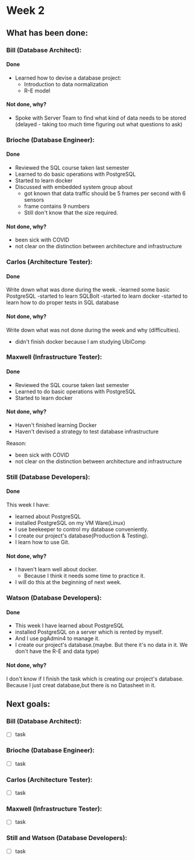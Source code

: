 # Week 2

## What has been done:

### Bill (Database Architect):

#### Done
- Learned how to devise a database project:
  - Introduction to data normalization
  - R-E model

#### Not done, why?
- Spoke with Server Team to find what kind of data needs to be stored (delayed - taking too much time figuring out what questions to ask)


### Brioche (Database Engineer):

#### Done
- Reviewed the SQL course taken last semester
- Learned to do basic operations with PostgreSQL
- Started to learn docker
- Discussed with embedded system group about  
  - got known that data traffic should be 5 frames per second with 6 sensors
  - frame contains 9 numbers
  - Still don't know that the size required.

#### Not done, why?
- been sick with COVID
- not clear on the distinction between architecture and infrastructure

### Carlos (Architecture Tester):

#### Done
Write down what was done during the week.
-learned some basic PostgreSQL
-started to learn SQLBolt
-started to learn docker
-started to learn how to do proper tests in SQL database

#### Not done, why?
Write down what was not done during the week and why (difficulties).
- didn't finish docker because I am studying UbiComp 


### Maxwell (Infrastructure Tester):

#### Done
- Reviewed the SQL course taken last semester
- Learned to do basic operations with PostgreSQL
- Started to learn docker

#### Not done, why?
- Haven't finished learning Docker
- Haven't devised a strategy to test database infrastructure

Reason: 
  - been sick with COVID
  - not clear on the distinction between architecture and infrastructure

### Still (Database Developers):

#### Done
This week I have:
- learned about PostgreSQL
- installed PostgreSQL on my VM Ware(Linux)
- I use beekeeper to control my database conveniently. 
- I create our project's database(Production & Testing). 
- I learn how to use Git.

#### Not done, why?
- I haven't learn well about docker. 
  - Because I think it needs some time to practice it.
- I will do this at the beginning of next week.

### Watson  (Database Developers):

#### Done
- This week I have learned about PostgreSQL
- installed PostgreSQL on a server which is rented by myself. 
- And I use pgAdmin4 to manage it.
- I create our project's database.(maybe. But there it's no data in it. We don't have the R-E and data type)

#### Not done, why?
I don't know if I finish the task which is creating our project's database. Because I just creat database,but there is no Datasheet in it.


## Next goals:

### Bill (Database Architect):

- [ ] task

### Brioche (Database Engineer):

- [ ] task

### Carlos (Architecture Tester):

- [ ] task

### Maxwell (Infrastructure Tester):

- [ ] task

### Still and Watson (Database Developers):

- [ ] task
